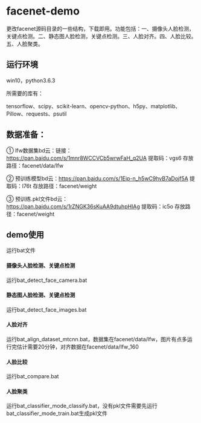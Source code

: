 # facenet-demo
更改facenet源码目录的一些结构，下载即用。功能包括：一、摄像头人脸检测，关键点检测。二、静态图人脸检测，关键点检测。三、人脸对齐。四、人脸比较。五、人脸聚类。

## 运行环境

win10，python3.6.3

所需要的库有：

tensorflow、scipy、scikit-learn、opencv-python、h5py、matplotlib、Pillow、requests、psutil

## 数据准备：

① lfw数据集bd云：链接：https://pan.baidu.com/s/1mnr8WCCVCb5wrwFaH_q2UA 提取码：vgs6 
  存放路径：facenet/data/lfw

② 预训练模型bd云：https://pan.baidu.com/s/1Ejp-n_h5wC9hvB7aDojf5A 提取码：l76t
  存放路径：facenet/weight

③ 预训练.pkl文件bd云：https://pan.baidu.com/s/1rZNGK36sKuAA9dtuhpHIAg 提取码：ic5o
  存放路径：facenet/weight

## demo使用

运行bat文件

#### 摄像头人脸检测、关键点检测

运行bat_detect_face_camera.bat

#### 静态图人脸检测、关键点检测

运行bat_detect_face_images.bat

#### 人脸对齐

运行bat_align_dataset_mtcnn.bat，数据集在facenet/data/lfw，图片有点多运行完估计需要20分钟，对齐数据在facenet/data/lfw_160

#### 人脸比较

运行bat_compare.bat

#### 人脸聚类

运行bat_classifier_mode_classify.bat，没有pkl文件需要先运行bat_classifier_mode_train.bat生成pkl文件
